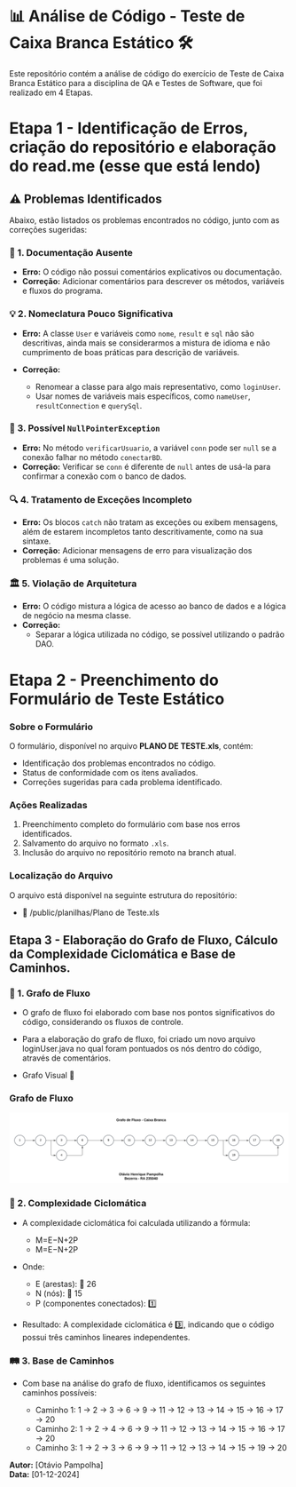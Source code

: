 # 📊 Análise de Código - Teste de Caixa Branca Estático 🛠️

Este repositório contém a análise de código do exercício de Teste de Caixa Branca Estático para a disciplina de QA e Testes de Software, que foi realizado em 4 Etapas.

# Etapa 1 - Identificação de Erros, criação do repositório e elaboração do read.me (esse que está lendo)

## ⚠️ Problemas Identificados  

Abaixo, estão listados os problemas encontrados no código, junto com as correções sugeridas:  

### 📝 1. Documentação Ausente  
- **Erro:** O código não possui comentários explicativos ou documentação.  
- **Correção:** Adicionar comentários para descrever os métodos, variáveis e fluxos do programa.  

### 💡 2. Nomeclatura Pouco Significativa  
- **Erro:** A classe `User` e variáveis como `nome`, `result` e `sql` não são descritivas, ainda mais se considerarmos a mistura de idioma e não cumprimento de boas práticas para descrição de variáveis. 

- **Correção:**  
  - Renomear a classe para algo mais representativo, como `loginUser`.  
  - Usar nomes de variáveis mais específicos, como `nameUser`, `resultConnection` e `querySql`.  

### 🚫 3. Possível `NullPointerException`  
- **Erro:** No método `verificarUsuario`, a variável `conn` pode ser `null` se a conexão falhar no método `conectarBD`.  
- **Correção:** Verificar se `conn` é diferente de `null` antes de usá-la para confirmar a conexão com o banco de dados. 

### 🔍 4. Tratamento de Exceções Incompleto  
- **Erro:** Os blocos `catch` não tratam as exceções ou exibem mensagens, além de estarem incompletos tanto descritivamente, como na sua sintaxe.
- **Correção:** Adicionar mensagens de erro para visualização dos problemas é uma solução.  

### 🏛️ 5. Violação de Arquitetura  
- **Erro:** O código mistura a lógica de acesso ao banco de dados e a lógica de negócio na mesma classe.  
- **Correção:**  
  - Separar a lógica utilizada no código, se possível utilizando o padrão DAO.

# Etapa 2 - Preenchimento do Formulário de Teste Estático

### Sobre o Formulário  
O formulário, disponível no arquivo **PLANO DE TESTE.xls**, contém:  
- Identificação dos problemas encontrados no código.  
- Status de conformidade com os itens avaliados.  
- Correções sugeridas para cada problema identificado.  

### Ações Realizadas  
1. Preenchimento completo do formulário com base nos erros identificados.  
2. Salvamento do arquivo no formato `.xls`.  
3. Inclusão do arquivo no repositório remoto na branch atual.  

### Localização do Arquivo  
O arquivo está disponível na seguinte estrutura do repositório:  

- 📂 /public/planilhas/Plano de Teste.xls

## Etapa 3 - Elaboração do Grafo de Fluxo, Cálculo da Complexidade Ciclomática e Base de Caminhos.

### 🔄 1. Grafo de Fluxo

- O grafo de fluxo foi elaborado com base nos pontos significativos do código, considerando os fluxos de controle.
- Para a elaboração do grafo de fluxo, foi criado um novo arquivo loginUser.java no qual foram pontuados os nós dentro do código, através de comentários. 

- Grafo Visual 🎨

### Grafo de Fluxo 

![Imagem do Grafo de Fluxo](public/images/Grafo%20de%20Fluxo.png)

### 🧮 2. Complexidade Ciclomática

- A complexidade ciclomática foi calculada utilizando a fórmula:
  - M=E−N+2P
  - M=E−N+2P

- Onde:
    -  E (arestas): 🔗 26
    -  N (nós): 📍 15
    -  P (componentes conectados): 1️⃣

- Resultado: A complexidade ciclomática é 3️⃣, indicando que o código possui três caminhos lineares independentes.

### 🛤️ 3. Base de Caminhos

- Com base na análise do grafo de fluxo, identificamos os seguintes caminhos possíveis:

  - Caminho 1: 1 → 2 → 3 → 6 → 9 → 11 → 12 → 13 → 14 → 15 → 16 → 17 → 20 
  - Caminho 2: 1 → 2 → 4 → 6 → 9 → 11 → 12 → 13 → 14 → 15 → 16 → 17 → 20 
  - Caminho 3: 1 → 2 → 3 → 6 → 9 → 11 → 12 → 13 → 14 → 15 → 19 → 20 

**Autor:** [Otávio Pampolha]  
**Data:** [01-12-2024]  
